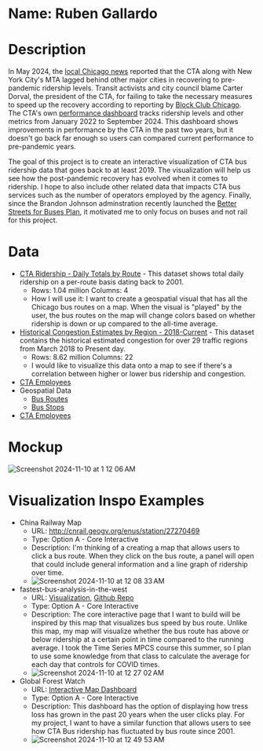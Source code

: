 # Name: Ruben Gallardo
# Description
In May 2024, the [local Chicago news](https://wgntv.com/news/chicago-news/cta-lags-comparable-cities-in-ridership-recovery-staffing-shortage-remains-a-crisis/) reported that the CTA along with New York City's MTA lagged behind other major cities in recovering to pre-pandemic ridership levels. Transit activists and city council blame Carter Dorval, the president of the CTA, for failing to take the necessary measures to speed up the recovery according to reporting by [Block Club Chicago](https://blockclubchicago.org/2024/05/22/resolution-calling-for-cta-presidents-firing-resignation-stalls-despite-support-from-majority-of-council/). The CTA's own [performance dashboard](https://www.transitchicago.com/performance/) tracks ridership levels and other metrics from January 2022 to September 2024. This dashboard shows improvements in performance by the CTA in the past two years, but it doesn't go back far enough so users can compared current performance to pre-pandemic years. 

The goal of this project is to create an interactive visualization of CTA bus ridership data that goes back to at least 2019.  The visualization will help us see how the post-pandemic recovery has evolved when it comes to ridership. I hope to also include other related data that impacts CTA bus services such as the number of operators employed by the agency. Finally, since the Brandon Johnson adminstration recently launched the [Better Streets for Buses Plan](https://betterstreetsforbuses.com/), it motivated me to only focus on buses and not rail for this project.

# Data 
- [CTA Ridership - Daily Totals by Route](https://data.cityofchicago.org/Transportation/CTA-Ridership-Bus-Routes-Daily-Totals-by-Route/jyb9-n7fm/about_data) - This dataset shows total daily ridership on a per-route basis dating back to 2001.
  - Rows: 1.04 million Columns: 4
  - How I will use it: I want to create a geospatial visual that has all the Chicago bus routes on a map. When the visual is "played" by the user, the bus routes on the map will change colors based on whether ridership is down or up compared to the all-time average.
- [Historical Congestion Estimates by Region - 2018-Current](https://data.cityofchicago.org/Transportation/Chicago-Traffic-Tracker-Historical-Congestion-Esti/kf7e-cur8/about_data) - This dataset contains the historical estimated congestion for over 29 traffic regions from March 2018 to Present day. 
  - Rows: 8.62 million Columns: 22
  - I would like to visualize this data onto a map to see if there's a correlation between higher or lower bus ridership and congestion. 
- [CTA Employees](https://rtams.org/media/datasets/cta-employees)
- Geospatial Data
  - [Bus Routes](https://data.cityofchicago.org/Transportation/CTA-Bus-Routes-Map/6qfa-9dtu)
  - [Bus Stops](https://data.cityofchicago.org/Transportation/CTA-Bus-Stops/hvnx-qtky)
- [CTA Employees](https://rtams.org/media/datasets/cta-employees)

# Mockup
![Screenshot 2024-11-10 at 1 12 06 AM](https://github.com/user-attachments/assets/351308ec-50c3-4746-9571-1a7270665b40)

# Visualization Inspo Examples
- China Railway Map
  - URL: http://cnrail.geogv.org/enus/station/27270469
  - Type: Option A - Core Interactive
  - Description: I'm thinking of a creating a map that allows users to click a bus route. When they click on the bus route, a panel will open that could include general information and a line graph of ridership over time.
  - ![Screenshot 2024-11-10 at 12 08 33 AM](https://github.com/user-attachments/assets/2cae1a84-f520-4051-9a6f-d259c0adbf50)
- fastest-bus-analysis-in-the-west
  - URL: [Visualization](https://public.tableau.com/app/profile/vivek7797/viz/stopsandspeedanalyses/Story1), [Github Repo](https://github.com/vta/fastest-bus-analysis-in-the-west/tree/master?tab=readme-ov-file)
  - Type: Option A - Core Interactive
  - Description: The core interactive page that I want to build will be inspired by this map that visualizes bus speed by bus route. Unlike this map, my map will visualize whether the bus route has above or below ridership at a certain point in time compared to the running average. I took the Time Series MPCS course this summer, so I plan to use some knowledge from that class to calculate the average for each day that controls for COVID times. 
  - ![Screenshot 2024-11-10 at 12 27 02 AM](https://github.com/user-attachments/assets/58eb6237-25e7-4701-9e93-1b7185f5ba2e)
- Global Forest Watch
  - URL: [Interactive Map Dashboard](https://gfw.global/4fIfPG2)
  - Type: Option A - Core Interactive
  - Description: This dashboard has the option of displaying how tress loss has grown in the past 20 years when the user clicks play. For my project, I want to have a similar function that allows users to see how CTA Bus ridership has fluctuated by bus route since 2001.
  - ![Screenshot 2024-11-10 at 12 49 53 AM](https://github.com/user-attachments/assets/cda9553b-255f-43f5-8af2-f64b1670a024)
